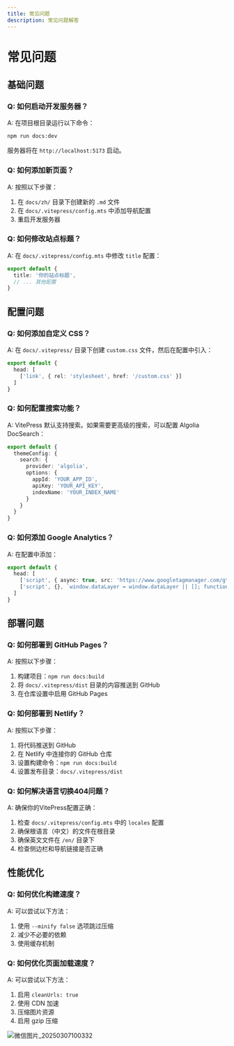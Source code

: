 ```yaml
---
title: 常见问题
description: 常见问题解答
---
```


# 常见问题

## 基础问题

### Q: 如何启动开发服务器？

A: 在项目根目录运行以下命令：

```bash
npm run docs:dev
```

服务器将在 `http://localhost:5173` 启动。

### Q: 如何添加新页面？

A: 按照以下步骤：

1. 在 `docs/zh/` 目录下创建新的 `.md` 文件
2. 在 `docs/.vitepress/config.mts` 中添加导航配置
3. 重启开发服务器

### Q: 如何修改站点标题？

A: 在 `docs/.vitepress/config.mts` 中修改 `title` 配置：

```typescript
export default {
  title: '你的站点标题',
  // ... 其他配置
}
```

## 配置问题

### Q: 如何添加自定义 CSS？

A: 在 `docs/.vitepress/` 目录下创建 `custom.css` 文件，然后在配置中引入：

```typescript
export default {
  head: [
    ['link', { rel: 'stylesheet', href: '/custom.css' }]
  ]
}
```

### Q: 如何配置搜索功能？

A: VitePress 默认支持搜索。如果需要更高级的搜索，可以配置 Algolia DocSearch：

```typescript
export default {
  themeConfig: {
    search: {
      provider: 'algolia',
      options: {
        appId: 'YOUR_APP_ID',
        apiKey: 'YOUR_API_KEY',
        indexName: 'YOUR_INDEX_NAME'
      }
    }
  }
}
```

### Q: 如何添加 Google Analytics？

A: 在配置中添加：

```typescript
export default {
  head: [
    ['script', { async: true, src: 'https://www.googletagmanager.com/gtag/js?id=GA_MEASUREMENT_ID' }],
    ['script', {}, `window.dataLayer = window.dataLayer || []; function gtag(){dataLayer.push(arguments);} gtag('js', new Date()); gtag('config', 'GA_MEASUREMENT_ID');`]
  ]
}
```

## 部署问题

### Q: 如何部署到 GitHub Pages？

A: 按照以下步骤：

1. 构建项目：`npm run docs:build`
2. 将 `docs/.vitepress/dist` 目录的内容推送到 GitHub
3. 在仓库设置中启用 GitHub Pages

### Q: 如何部署到 Netlify？

A: 按照以下步骤：

1. 将代码推送到 GitHub
2. 在 Netlify 中连接你的 GitHub 仓库
3. 设置构建命令：`npm run docs:build`
4. 设置发布目录：`docs/.vitepress/dist`

### Q: 如何解决语言切换404问题？

A: 确保你的VitePress配置正确：

1. 检查 `docs/.vitepress/config.mts` 中的 `locales` 配置
2. 确保根语言（中文）的文件在根目录
3. 确保英文文件在 `/en/` 目录下
4. 检查侧边栏和导航链接是否正确

## 性能优化

### Q: 如何优化构建速度？

A: 可以尝试以下方法：

1. 使用 `--minify false` 选项跳过压缩
2. 减少不必要的依赖
3. 使用缓存机制

### Q: 如何优化页面加载速度？

A: 可以尝试以下方法：

1. 启用 `cleanUrls: true`
2. 使用 CDN 加速
3. 压缩图片资源
4. 启用 gzip 压缩


![微信图片_20250307100332](https://github.com/user-attachments/assets/53ec11a8-faf7-42d0-a757-7a3aa63fae70)

